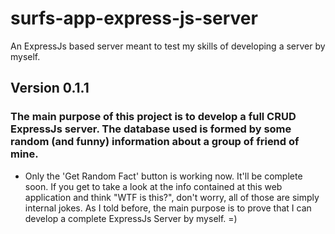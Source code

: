 # surfs-app-express-js-server
An ExpressJs based server meant to test my skills of developing a server by myself.

## Version 0.1.1

### The main purpose of this project is to develop a full CRUD ExpressJs server. The database used is formed by some random (and funny) information about a group of friend of mine.

- Only the 'Get Random Fact' button is working now. It'll be complete soon. If you get to take a look at the info contained at this web application and think "WTF is this?", don't worry, all of those are simply internal jokes. As I told before, the main purpose is to prove that I can develop a complete ExpressJs Server by myself. =)
